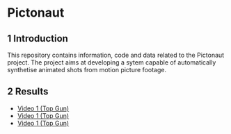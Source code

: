 # Pictonaut

## 1 Introduction

This repository contains information, code and data related to the Pictonaut project. The project aims at developing a sytem capable of  automatically synthetise animated shots from motion picture footage. 



## 2 Results

- [Video 1 (Top Gun)](/data/topgun/result_dual.mp4?raw=true)
- [Video 1 (Top Gun)](/data/topgun/result_dual.mp4?raw=true)
- [Video 1 (Top Gun)](/data/topgun/result_dual.mp4?raw=true)

